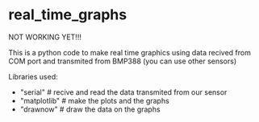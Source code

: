 # real_time_graphs

NOT WORKING YET!!!

This is a python code to make real time graphics using data recived from COM port and transmited from BMP388 (you can use other sensors) 

Libraries used:
  - "serial" # recive and read the data transmited from our sensor 
  - "matplotlib" # make the plots and the graphs
  - "drawnow" # draw the data on the graphs
